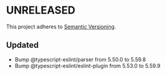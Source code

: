 # UNRELEASED

This project adheres to [Semantic Versioning](http://semver.org/).

## Updated

- Bump @typescript-eslint/parser from 5.50.0 to 5.59.8
- Bump @typescript-eslint/eslint-plugin from 5.53.0 to 5.59.9
